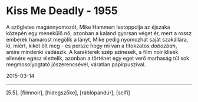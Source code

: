 # Kiss Me Deadly - 1955

A szögletes magánnyomozót, Mike Hammert lestoppolja az éjszaka közepén egy menekülő nő, azonban a kaland gyorsan véget ér, mert a rossz emberek hamarost megölik a lányt, Mike pedig nyomozhat saját szakállára, ki, miért, kiket ölt meg - és persze hogy mi van a titokzatos _dobozban_, amire mindenki vadászik. A karakterek szép színesek, a film noir klisék ellenére egész élettelik, azonban a történet egy eget verő marhaság túl sok megmosolyogtató jószerencsével, váratlan papírpuszival.

2015-03-14 

----

[5.5], [filmnoir], [hidegszőke], [rablópandúr], [scifi]
